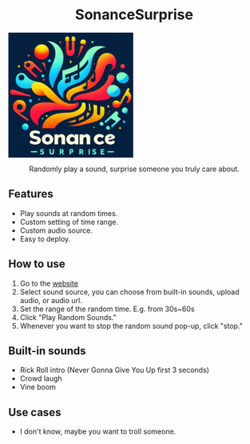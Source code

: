 <h1 align="center">SonanceSurprise</h1>

<img align="center" src=https://raw.githubusercontent.com/TWTom041/RandomSoundPlay/gh-pages/logo.jpg width=250>

<p align="center">Randomly play a sound, surprise someone you truly care about.</p>

## Features
- Play sounds at random times.
- Custom setting of time range.
- Custom audio source.
- Easy to deploy.

## How to use
1. Go to the [website](https://twtom041.github.io/SonanceSurprise/)
2. Select sound source, you can choose from built-in sounds, upload audio, or audio url.
3. Set the range of the random time. E.g. from 30s~60s
4. Click "Play Random Sounds."
5. Whenever you want to stop the random sound pop-up, click "stop."

## Built-in sounds
- Rick Roll intro (Never Gonna Give You Up first 3 seconds)
- Crowd laugh
- Vine boom

## Use cases
- I don't know, maybe you want to troll someone.
